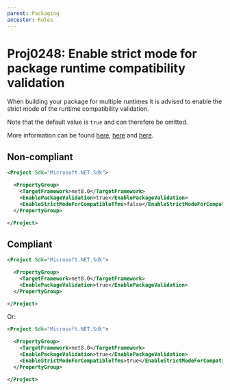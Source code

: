 ```yaml
---
parent: Packaging
ancestor: Rules
---
```


# Proj0248: Enable strict mode for package runtime compatibility validation
When building your package for multiple runtimes it
is advised to enable the strict mode of the runtime
compatibility validation.

Note that the default value is `true` and can therefore be omitted.

More information can be found [here](https://learn.microsoft.com/en-us/dotnet/fundamentals/apicompat/package-validation/overview), [here](https://learn.microsoft.com/en-us/dotnet/fundamentals/apicompat/package-validation/compatible-framework-validator) and [here](https://learn.microsoft.com/en-us/dotnet/core/project-sdk/msbuild-props#enablestrictmodeforcompatibletfms).

## Non-compliant
``` xml
<Project Sdk="Microsoft.NET.Sdk">

  <PropertyGroup>
    <TargetFramework>net8.0</TargetFramework>
    <EnablePackageValidation>true</EnablePackageValidation>
    <EnableStrictModeForCompatibleTfms>false</EnableStrictModeForCompatibleTfms>
  </PropertyGroup>

</Project>
```

## Compliant
``` xml
<Project Sdk="Microsoft.NET.Sdk">

  <PropertyGroup>
    <TargetFramework>net8.0</TargetFramework>
    <EnablePackageValidation>true</EnablePackageValidation>
  </PropertyGroup>

</Project>
```

Or:

``` xml
<Project Sdk="Microsoft.NET.Sdk">

  <PropertyGroup>
    <TargetFramework>net8.0</TargetFramework>
    <EnablePackageValidation>true</EnablePackageValidation>
    <EnableStrictModeForCompatibleTfms>true</EnableStrictModeForCompatibleTfms>
  </PropertyGroup>

</Project>
```
